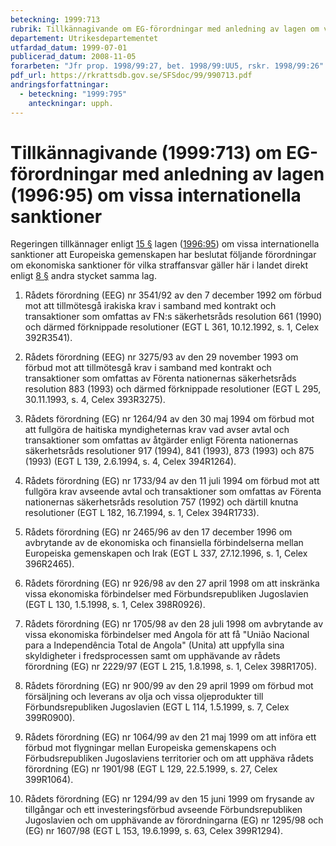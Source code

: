 ```yaml
---
beteckning: 1999:713
rubrik: Tillkännagivande om EG-förordningar med anledning av lagen om vissa internationella sanktioner
departement: Utrikesdepartementet
utfardad_datum: 1999-07-01
publicerad_datum: 2008-11-05
forarbeten: "Jfr prop. 1998/99:27, bet. 1998/99:UU5, rskr. 1998/99:26"
pdf_url: https://rkrattsdb.gov.se/SFSdoc/99/990713.pdf
andringsforfattningar:
  - beteckning: "1999:795"
    anteckningar: upph.
---
```


# Tillkännagivande (1999:713) om EG-förordningar med anledning av lagen (1996:95) om vissa internationella sanktioner

Regeringen tillkännager enligt [15 §](#15) lagen ([1996:95](https://selex.se/eli/sfs/1996/95)) om vissa internationella sanktioner att Europeiska gemenskapen har beslutat följande förordningar om ekonomiska sanktioner för vilka straffansvar gäller här i landet direkt enligt [8 §](#8) andra stycket samma lag.

1. Rådets förordning (EEG) nr 3541/92 av den 7 december 1992 om förbud mot att tillmötesgå irakiska krav i samband med kontrakt och transaktioner som omfattas av FN:s säkerhetsråds resolution 661 (1990) och därmed förknippade resolutioner (EGT L 361, 10.12.1992, s. 1, Celex 392R3541).

2. Rådets förordning (EEG) nr 3275/93 av den 29 november 1993 om förbud mot att tillmötesgå krav i samband med kontrakt och transaktioner som omfattas av Förenta nationernas säkerhetsråds resolution 883 (1993) och därmed förknippade resolutioner (EGT L 295, 30.11.1993, s. 4, Celex 393R3275).

3. Rådets förordning (EG) nr 1264/94 av den 30 maj 1994 om förbud mot att fullgöra de haitiska myndigheternas krav vad avser avtal och transaktioner som omfattas av åtgärder enligt Förenta nationernas säkerhetsråds resolutioner 917 (1994), 841 (1993), 873 (1993) och 875 (1993) (EGT L 139, 2.6.1994, s. 4, Celex 394R1264).

4. Rådets förordning (EG) nr 1733/94 av den 11 juli 1994 om förbud mot att fullgöra krav avseende avtal och transaktioner som omfattas av Förenta nationernas säkerhetsråds resolution 757 (1992) och därtill knutna resolutioner (EGT L 182, 16.7.1994, s. 1, Celex 394R1733).

5. Rådets förordning (EG) nr 2465/96 av den 17 december 1996 om avbrytande av de ekonomiska och finansiella förbindelserna mellan Europeiska gemenskapen och Irak (EGT L 337, 27.12.1996, s. 1, Celex 396R2465).

6. Rådets förordning (EG) nr 926/98 av den 27 april 1998 om att inskränka vissa ekonomiska förbindelser med Förbundsrepubliken Jugoslavien (EGT L 130, 1.5.1998, s. 1, Celex 398R0926).

7. Rådets förordning (EG) nr 1705/98 av den 28 juli 1998 om avbrytande av vissa ekonomiska förbindelser med Angola för att få "União Nacional para a Independência Total de Angola" (Unita) att uppfylla sina skyldigheter i fredsprocessen samt om upphävande av rådets förordning (EG) nr 2229/97 (EGT L 215, 1.8.1998, s. 1, Celex 398R1705).

8. Rådets förordning (EG) nr 900/99 av den 29 april 1999 om förbud mot försäljning och leverans av olja och vissa oljeprodukter till Förbundsrepubliken Jugoslavien (EGT L 114, 1.5.1999, s. 7, Celex 399R0900).

9. Rådets förordning (EG) nr 1064/99 av den 21 maj 1999 om att införa ett förbud mot flygningar mellan Europeiska gemenskapens och Förbudsrepubliken Jugoslaviens territorier och om att upphäva rådets förordning (EG) nr 1901/98 (EGT L 129, 22.5.1999, s. 27, Celex 399R1064).

10. Rådets förordning (EG) nr 1294/99 av den 15 juni 1999 om frysande av tillgångar och ett investeringsförbud avseende Förbundsrepubliken Jugoslavien och om upphävande av förordningarna (EG) nr 1295/98 och (EG) nr 1607/98 (EGT L 153, 19.6.1999, s. 63, Celex 399R1294).